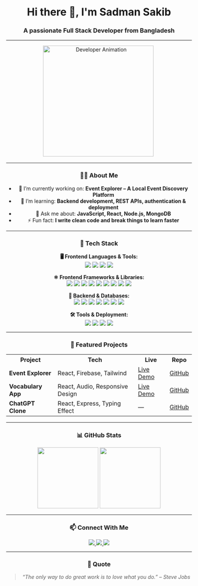 <h1 align="center">Hi there 👋, I'm Sadman Sakib</h1>
<h3 align="center">A passionate Full Stack Developer from Bangladesh</h3>

---

<div align="center">

<!-- 👨‍💻 Programmer Animation (Cool GIF) -->
<img src="https://cdn.dribbble.com/users/730703/screenshots/15959915/media/6ff5d7d594e6d9067d6fc9bfc4e76fcd.gif" alt="Developer Animation" width="300"/>

<!-- 🌌 Background Animation (Lottie or other visual effects) -->
<img src="https://lottie.host/7bdf1a02-0145-4fc0-aeaf-d0831702ce46/tbBod6JNhV.json" alt="background animation" width="0" height="0" />

---

### 🧑‍💻 About Me

- 🔭 I’m currently working on: **Event Explorer – A Local Event Discovery Platform**  
- 🌱 I’m learning: **Backend development, REST APIs, authentication & deployment**  
- 💬 Ask me about: **JavaScript, React, Node.js, MongoDB**  
- ⚡ Fun fact: **I write clean code and break things to learn faster**  

---

### 🔧 Tech Stack

**🖥️ Frontend Languages & Tools:**  
<img src="https://img.shields.io/badge/HTML5-E34F26?style=for-the-badge&logo=html5&logoColor=white" />
<img src="https://img.shields.io/badge/CSS3-1572B6?style=for-the-badge&logo=css3&logoColor=white" />
<img src="https://img.shields.io/badge/JavaScript-F7DF1E?style=for-the-badge&logo=javascript&logoColor=black" />
<img src="https://img.shields.io/badge/TypeScript-3178C6?style=for-the-badge&logo=typescript&logoColor=white" />

**⚛️ Frontend Frameworks & Libraries:**  
<img src="https://img.shields.io/badge/React-20232A?style=for-the-badge&logo=react&logoColor=61DAFB" />
<img src="https://img.shields.io/badge/Next.js-000000?style=for-the-badge&logo=nextdotjs&logoColor=white" />
<img src="https://img.shields.io/badge/Vue.js-35495E?style=for-the-badge&logo=vue.js&logoColor=4FC08D" />
<img src="https://img.shields.io/badge/Nuxt.js-00DC82?style=for-the-badge&logo=nuxt.js&logoColor=white" />
<img src="https://img.shields.io/badge/Redux-593D88?style=for-the-badge&logo=redux&logoColor=white" />
<img src="https://img.shields.io/badge/Pinia-FADA5E?style=for-the-badge&logo=pinia&logoColor=black" />
<img src="https://img.shields.io/badge/ShadCN-111827?style=for-the-badge&logo=shadcn&logoColor=white" />
<img src="https://img.shields.io/badge/Ant%20Design-0170FE?style=for-the-badge&logo=ant-design&logoColor=white" />
<img src="https://img.shields.io/badge/Tailwind_CSS-38B2AC?style=for-the-badge&logo=tailwind-css&logoColor=white" />

**🧩 Backend & Databases:**  
<img src="https://img.shields.io/badge/Node.js-339933?style=for-the-badge&logo=nodedotjs&logoColor=white" />
<img src="https://img.shields.io/badge/Express.js-000000?style=for-the-badge&logo=express&logoColor=white" />
<img src="https://img.shields.io/badge/MongoDB-4EA94B?style=for-the-badge&logo=mongodb&logoColor=white" />
<img src="https://img.shields.io/badge/Mongoose-880000?style=for-the-badge&logo=mongoose&logoColor=white" />
<img src="https://img.shields.io/badge/PostgreSQL-336791?style=for-the-badge&logo=postgresql&logoColor=white" />
<img src="https://img.shields.io/badge/Socket.io-010101?style=for-the-badge&logo=socket.io&logoColor=white" />
<img src="https://img.shields.io/badge/Firebase-FFCA28?style=for-the-badge&logo=firebase&logoColor=black" />

**🛠️ Tools & Deployment:**  
<img src="https://img.shields.io/badge/Git-F05032?style=for-the-badge&logo=git&logoColor=white" />
<img src="https://img.shields.io/badge/GitHub-181717?style=for-the-badge&logo=github&logoColor=white" />
<img src="https://img.shields.io/badge/Vercel-000000?style=for-the-badge&logo=vercel&logoColor=white" />
<img src="https://img.shields.io/badge/Netlify-00C7B7?style=for-the-badge&logo=netlify&logoColor=white" />

---

### 🌟 Featured Projects

<table align="center">
  <tr>
    <th>Project</th>
    <th>Tech</th>
    <th>Live</th>
    <th>Repo</th>
  </tr>
  <tr>
    <td><b>Event Explorer</b></td>
    <td>React, Firebase, Tailwind</td>
    <td><a href="https://your-live-url.com">Live Demo</a></td>
    <td><a href="https://github.com/sadman-sakib/event-explorer">GitHub</a></td>
  </tr>
  <tr>
    <td><b>Vocabulary App</b></td>
    <td>React, Audio, Responsive Design</td>
    <td><a href="https://your-live-url.com">Live Demo</a></td>
    <td><a href="https://github.com/sadman-sakib/vocabulary-app">GitHub</a></td>
  </tr>
  <tr>
    <td><b>ChatGPT Clone</b></td>
    <td>React, Express, Typing Effect</td>
    <td>—</td>
    <td><a href="https://github.com/sadman-sakib/chatgpt-clone">GitHub</a></td>
  </tr>
</table>

---

### 📊 GitHub Stats

<p align="center">
  <img src="https://github-readme-stats.vercel.app/api?username=sadman-sakib&show_icons=true&theme=radical" height="165" />
  <img src="https://github-readme-stats.vercel.app/api/top-langs/?username=sadman-sakib&layout=compact&theme=radical" height="165" />
</p>

---

### 📫 Connect With Me

<a href="https://linkedin.com/in/sadman-sakib" target="_blank">
  <img src="https://img.shields.io/badge/LinkedIn-0077B5?style=for-the-badge&logo=linkedin&logoColor=white" />
</a>
<a href="mailto:youremail@example.com">
  <img src="https://img.shields.io/badge/Gmail-D14836?style=for-the-badge&logo=gmail&logoColor=white" />
</a>
<a href="https://github.com/sadman-sakib">
  <img src="https://img.shields.io/badge/GitHub-100000?style=for-the-badge&logo=github&logoColor=white" />
</a>

---

### 📝 Quote

> <i>“The only way to do great work is to love what you do.”</i> – *Steve Jobs*

</div>
